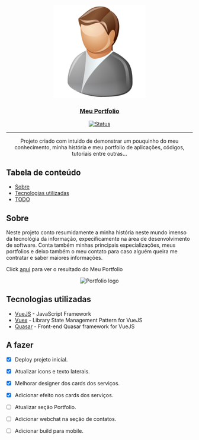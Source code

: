 <p align="center">
    <a href="" rel="noopener">
        <img width=250px height=250px src="./src/assets/logo.png" alt="Portfolio logo">
    </a>
</p>

<h3 align="center"><a href="https://micheldossantos.com" rel="noopener">Meu Portfolio</a></h3>

<div align="center">

  [![Status](https://img.shields.io/badge/status-active-success.svg)]() 

</div>

---

<p align="center"> Projeto criado com intuido de demonstrar um pouquinho do meu conhecimento, minha história e meu portfolio de aplicações, códigos, tutoriais entre outras...
</p>

## Tabela de conteúdo
- [Sobre](#about)
- [Tecnologias utilizadas](#built_using)
- [TODO](#todo)

## Sobre <a name = "about"></a>
Neste projeto conto resumidamente a minha história neste mundo imenso da tecnológia da informação, expecificamente na área de desenvolvimento de software.
Conta também minhas principais especializações, meus portfolios e deixo também o meu contato para caso alguém queira me contratar e saber maiores informações.

Click <a href="https://micheldossantos.com" rel="noopener">aqui</a> para ver o resultado do Meu Portfolio

<p align="center">
    <img src="./src/assets/Portfolio.gif" alt="Portfolio logo">
</p>    

## Tecnologias utilizadas <a name = "built_using"></a>
- [VueJS](https://vuejs.org/) - JavaScript Framework
- [Vuex](https://vuex.vuejs.org) - Library State Management Pattern for VueJS
- [Quasar](https://expressjs.com/) - Front-end Quasar framework for VueJS

## A fazer <a name = "todo"></a>
- [x] Deploy projeto inicial.
- [x] Atualizar icons e texto laterais.
- [x] Melhorar designer dos cards dos serviços.
- [x] Adicionar efeito nos cards dos serviços.
- [ ] Atualizar seção Portfolio.
- [ ] Adicionar webchat na seção de contatos.
- [ ] Adicionar build para mobile.

